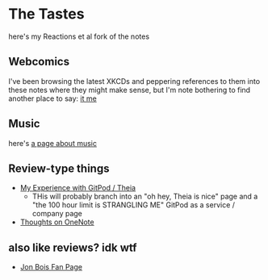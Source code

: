# The Tastes

here's my Reactions et al fork of the notes

## Webcomics

I've been browsing the latest XKCDs and peppering references to them into these notes where they might make sense, but I'm note bothering to find another place to say: [it me](https://www.xkcd.com/2158/)

## Music

here's [a page about music][music]

[music]: 36a3e24d-0461-4fd9-8963-f9f67ee9227a.md

## Review-type things

- [My Experience with GitPod / Theia](5018398f-fa13-45a5-98ac-d640fe4d5a41.md)
  - THis will probably branch into an "oh hey, Theia is nice" page and a "the 100 hour limit is STRANGLING ME"  GitPod as a service / company page
- [Thoughts on OneNote][OneNote]

[OneNote]: 702d03a8-f5c6-45fc-9f2f-f3086d285226.md

## also like reviews? idk wtf

- [Jon Bois Fan Page][bois]

[bois]: 58044758-f43f-4f82-8fe6-b1eb4ab3293b.md
